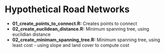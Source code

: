 # Hypothetical Road Networks

* __01_create_points_to_connect.R:__ Creates points to connect
* __02_create_euclidean_distance.R:__ Minimum spanning tree, using euclidian distance
* __02_create_minimam_spanning_tree.R:__ Minimum spanning tree, using least cost - using slope and land cover to compute cost
